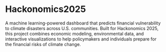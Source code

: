 # Hackonomics2025
A machine learning-powered dashboard that predicts financial vulnerability to climate disasters across U.S. communities. Built for Hackonomics 2025, this project combines economic modeling, environmental data, and interactive visualizations to help policymakers and individuals prepare for the financial risks of climate change.

